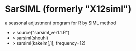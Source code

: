 # SarSIML (formerly "X12siml")
a seasonal adjustment program for R by SIML method

+ \> source("sarsiml_ver1.1.R")
+ \> sarsiml(shouhi)
+ \> sarsiml(kakeim[,1], frequency=12)
